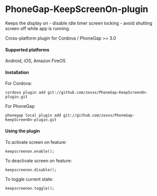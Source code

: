 PhoneGap-KeepScreenOn-plugin
============================
 
Keeps the display on - disable idle timer screen locking - avoid shutting screen off while app is running.

Cross-platform plugin for Cordova / PhoneGap >= 3.0

#### Supported platforms

Android, iOS, Amazon FireOS

#### Installation

For Cordova:

	cordova plugin add git://github.com/zoxxx/PhoneGap-KeepScreenOn-plugin.git

For PhoneGap

	phonegap local plugin add git://github.com/zoxxx/PhoneGap-KeepScreenOn-plugin.git
	
#### Using the plugin

To activate screen on feature:

	keepscreenon.enable();
	
To deactivate screen on feature:

	keepscreenon.disable();
	
To toggle current state:

	keepscreenon.toggle(); 